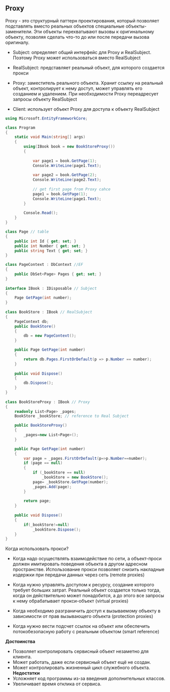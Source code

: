 ## Proxy

Proxy - это структурный паттерн проектирования, который позволяет подставлять вместо реальных объектов специальные объекты-заменители. Эти объекты перехватывают вызовы к оригинальному объекту, позволяя сделать что-то до или после передачи вызова оригиналу.

- Subject: определяет общий интерфейс для Proxy и RealSubject. Поэтому Proxy может использоваться вместо RealSubject

- RealSubject: представляет реальный объект, для которого создается прокси

- Proxy: заместитель реального объекта. Хранит ссылку на реальный объект, контролирует к нему доступ, может управлять его созданием и удалением. При необходимости Proxy переадресует запросы объекту RealSubject

- Client: использует объект Proxy для доступа к объекту RealSubject

```csharp
using Microsoft.EntityFrameworkCore;

class Program
{
    static void Main(string[] args)
    {
        using(IBook book = new BookStoreProxy())
        {
            
            var page1 = book.GetPage(1);
            Console.WriteLine(page1.Text);
            
            var page2 = book.GetPage(2);
            Console.WriteLine(page2.Text);
            
            // get first page from Proxy cahce
            page1 = book.GetPage(1);
            Console.WriteLine(page1.Text);
        }
             
        Console.Read();
    }
}

class Page // table
{
    public int Id { get; set; }
    public int Number { get; set; }
    public string Text { get; set; }
}

class PageContext : DbContext //EF
{
    public DbSet<Page> Pages { get; set; }
}
 
interface IBook : IDisposable // Subject
{
    Page GetPage(int number);
}
 
class BookStore : IBook // RealSubject
{
    PageContext db;
    public BookStore()
    {
        db = new PageContext();
    }

    public Page GetPage(int number)
    {
        return db.Pages.FirstOrDefault(p => p.Number == number);
    }
 
    public void Dispose()
    {
        db.Dispose();
    }
}
 
class BookStoreProxy : IBook // Proxy
{
    readonly List<Page> _pages;
    BookStore _bookStore; // reference to Real Subject

    public BookStoreProxy()
    {
        _pages=new List<Page>();
    }

    public Page GetPage(int number)
    {
        var page = _pages.FirstOrDefault(p=>p.Number==number);
        if (page == null)
        {
            if (_bookStore == null)
                _bookStore = new BookStore();
            page= _bookStore.GetPage(number);
            _pages.Add(page);
        }
        
        return page;
    }
 
    public void Dispose()
    {
        if(_bookStore!=null)
            _bookStore.Dispose();
    }
}
```

Когда использовать прокси?
- Когда надо осуществлять взаимодействие по сети, а объект-проси должен имитировать поведения объекта в другом адресном пространстве. Использование прокси позволяет снизить накладные издержки при передачи данных через сеть (remote proxies)

- Когда нужно управлять доступом к ресурсу, создание которого требует больших затрат. Реальный объект создается только тогда, когда он действительно может понадобится, а до этого все запросы к нему обрабатывает прокси-объект (virtual proxies)

- Когда необходимо разграничить доступ к вызываемому объекту в зависимости от прав вызывающего объекта (protection proxies)

- Когда нужно вести подсчет ссылок на объект или обеспечить потокобезопасную работу с реальным объектом (smart reference)



**Достоинства**
- Позволяет контролировать сервисный объект незаметно для клиента.
- Может работать, даже если сервисный объект ещё не создан.
- Может контролировать жизненный цикл служебного объекта.
**Недостатки**
- Усложняет код программы из-за введения дополнительных классов.
- Увеличивает время отклика от сервиса.